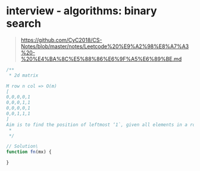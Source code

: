 # interview - algorithms: binary search

> <https://github.com/CyC2018/CS-Notes/blob/master/notes/Leetcode%20%E9%A2%98%E8%A7%A3%20-%20%E4%BA%8C%E5%88%86%E6%9F%A5%E6%89%BE.md>

```js
/**
 * 2d matrix

M row n col => O(m)
[
0,0,0,0,1
0,0,0,1,1
0,0,0,0,1
0,0,1,1,1
]
Aim is to find the position of leftmost ‘1`, given all elements in a row to the right of ‘1’ are always ‘1`
 * 
 */ 

// Solution\
function fn(mx) {

}

```
